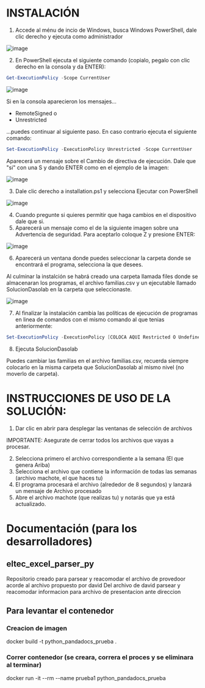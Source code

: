 # INSTALACIÓN

1. Accede al ménu de incio de Windows, busca Windows PowerShell, dale clic derecho y ejecuta como administrador

![image](https://user-images.githubusercontent.com/109089231/186736442-ba7e7034-86eb-4021-84d6-06807fd8eb35.png)

2. En PowerShell ejecuta el siguiente comando (copialo, pegalo con clic derecho en la consola y da ENTER):

```powershell
Get-ExecutionPolicy -Scope CurrentUser
```
![image](https://user-images.githubusercontent.com/109089231/186257607-1e5324d4-fe40-4d73-bb4c-8d89f836305b.png)

Si en la consola aparecieron los mensajes...
- RemoteSigned o
- Unrestricted

...puedes continuar al siguiente paso. En caso contrario ejecuta el siguiente comando:

```powershell
Set-ExecutionPolicy -ExecutionPolicy Unrestricted -Scope CurrentUser
```
Aparecerá un mensaje sobre el Cambio de directiva de ejecución. Dale que "si" con una S y dando ENTER como en el ejemplo de la imagen:

![image](https://user-images.githubusercontent.com/109089231/186732224-a9686348-eec0-4b40-8e38-350fb2cecbcf.png)

3. Dale clic derecho a installation.ps1 y selecciona Ejecutar con PowerShell

![image](https://user-images.githubusercontent.com/109089231/186253331-3eb3a08a-389b-4048-8eb8-658aaf836950.png)

4. Cuando pregunte si quieres permitir que haga cambios en el dispositivo dale que si.
5. Aparecerá un mensaje como el de la siguiente imagen sobre una Advertencia de seguridad. Para aceptarlo coloque Z y presione ENTER:

![image](https://user-images.githubusercontent.com/109089231/186737780-805a9c3a-0c99-4d87-832c-ef856c813fe1.png)

6. Aparecerá un ventana donde puedes seleccionar la carpeta donde se encontrará el programa, selecciona la que desees.

Al culminar la instalción se habrá creado una carpeta llamada files donde se almacenaran los programas, el archivo familias.csv y un ejecutable llamado SolucionDasolab en la carpeta que seleccionaste.

![image](https://user-images.githubusercontent.com/109089231/186254669-39286c36-dd4c-42f5-a06a-d3e53a2f0534.png)

7. Al finalizar la instalación cambia las políticas de ejecución de programas en linea de comandos con el mismo comando al que tenias anteriormente:

```powershell
Set-ExecutionPolicy -ExecutionPolicy [COLOCA AQUI Restricted O Undefined DEPENDIENDO DE LO QUE TUVIERAS ANTES SIN LOS CORCHETES] -Scope CurrentUser
```

8. Ejecuta SolucionDasolab

Puedes cambiar las familias en el archivo familias.csv, recuerda siempre colocarlo en la misma carpeta que SolucionDasolab al mismo nivel (no moverlo de carpeta).


# INSTRUCCIONES DE USO DE LA SOLUCIÓN:
1. Dar clic en abrir para desplegar las ventanas de selección de archivos

IMPORTANTE: Asegurate de cerrar todos los archivos que vayas a procesar.

2. Selecciona primero el archivo correspondiente a la semana (El que genera Ariba)
3. Selecciona el archivo que contiene la información de todas las semanas (archivo machote, el que haces tu)
4. El programa procesará el archivo (alrededor de 8 segundos) y lanzará un mensaje de Archivo procesado
5. Abre el archivo machote (que realizas tu) y notarás que ya está actualizado.


# Documentación (para los desarrolladores)

## eltec_excel_parser_py

Repositorio creado para parsear y reacomodar el archivo de provedoor acorde al archivo propuesto por david
Del archivo de david parsear y reacomodar informacion para archivo de presentacion ante direccion

## Para levantar el contenedor

### Creacion de imagen

docker build -t python_pandadocs_prueba .

### Correr contenedor (se creara, correra el proces y se eliminara al terminar)

docker run -it --rm --name prueba1 python_pandadocs_prueba
